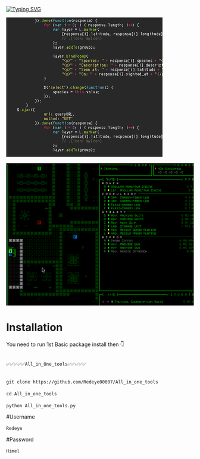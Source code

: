 [![Typing SVG](https://readme-typing-svg.herokuapp.com?font=Neuton&size=25&color=30FF40&background=000000&center=true&vCenter=true&width=360&height=60&lines=Hello+World%2C+I'm+Mr.+Himel+....;Iam+a+Noob+Hacker+from+Dhaka+Bangkadesh+🔥+🤙+)](https://git.io/typing-svg)

<img src="https://github.com/MRVIVEK-CODER/Decompiler/blob/main/106824690-8dd73a00-66ad-11eb-89e2-53e13ac6f594.gif" alt="" border="0" />

![Alt text](https://github.com/MRVIVEK-CODER/MRVIVEK-CODER/raw/main/md7Oqrf.gif)

# Installation
You need to run 1st Basic package install then 👇
```

✅✅✅✅✅All_in_One_tools✅✅✅✅✅

 
git clone https://github.com/Redeye00007/All_in_one_tools

cd All_in_one_tools

python All_in_one_tools.py
```
#Username
```
Redeye
```
#Password
```
Himel
```
